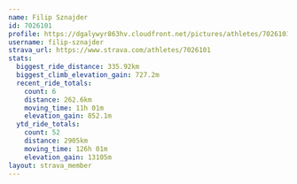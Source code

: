 ```yaml
---
name: Filip Sznajder
id: 7026101
profile: https://dgalywyr863hv.cloudfront.net/pictures/athletes/7026101/2123836/19/large.jpg
username: filip-sznajder
strava_url: https://www.strava.com/athletes/7026101
stats:
  biggest_ride_distance: 335.92km
  biggest_climb_elevation_gain: 727.2m
  recent_ride_totals:
    count: 6
    distance: 262.6km
    moving_time: 11h 01m
    elevation_gain: 852.1m
  ytd_ride_totals:
    count: 52
    distance: 2905km
    moving_time: 126h 01m
    elevation_gain: 13105m
layout: strava_member
--- 
```

